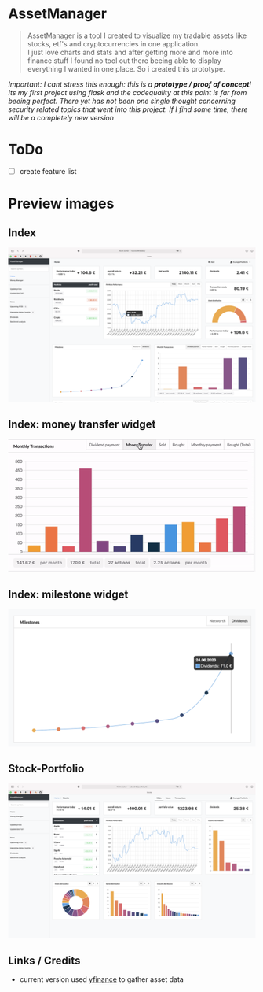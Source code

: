 # AssetManager 
> AssetManager is a tool I created to visualize my tradable assets like stocks, etf's and cryptocurrencies in one application. \
I just love charts and stats and after getting more and more into finance stuff I found no tool out there beeing able to display everything I wanted in one place. So i created this prototype.



*Important: I cant stress this enough: this is a **prototype / proof of concept**! Its my first project using flask and the codequality at this point is far from beeing perfect. There yet has not been one single thought concerning security related topics that went into this project.
If I find some time, there will be a completely new version*

# ToDo
- [ ] create feature list

# Preview images
## Index
![Index](https://github.com/Felix-Pi/AssetManager/blob/doc/doc/index.png)

## Index: money transfer widget
![Index money transfer widget](https://github.com/Felix-Pi/AssetManager/blob/doc/doc/index_money_transactions.gif)

## Index: milestone widget
![Index milestone widget](https://github.com/Felix-Pi/AssetManager/blob/doc/doc/index_milestones.png)

## Stock-Portfolio
![Stock-Portfolio page](https://github.com/Felix-Pi/AssetManager/blob/doc/doc/portfolio_stocks.png)



## Links / Credits
* current version used [yfinance](https://github.com/ranaroussi/yfinance) to gather asset data
